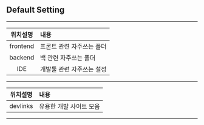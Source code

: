## Default Setting

------------------------------------------------------------

|위치설명|내용|
|:------:|:---|
|frontend|프론트 관련 자주쓰는 폴더|
|backend|백 관련 자주쓰는 폴더|
|IDE|개발툴 관련 자주쓰는 설정|

------------------------------------------------------------
|위치설명|내용|
|:------:|:---|
|devlinks|유용한 개발 사이트 모음|


------------------------------------------------------------


